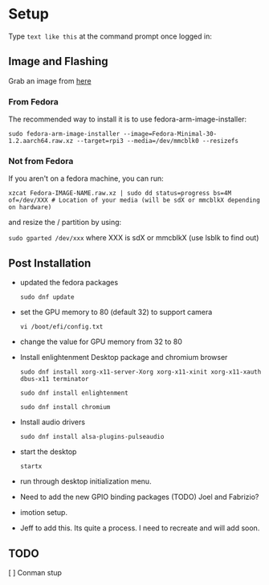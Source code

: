 # Setup

Type `text like this` at the command prompt once logged in:

## Image and Flashing

Grab an image from [here](https://fedoraproject.org/wiki/Architectures/ARM/Raspberry_Pi?rd=Raspberry_Pi#ARMv7_supported_images)

### From Fedora
The recommended way to install it is to use fedora-arm-image-installer:

`sudo fedora-arm-image-installer --image=Fedora-Minimal-30-1.2.aarch64.raw.xz --target=rpi3 --media=/dev/mmcblk0 --resizefs`

### Not from Fedora
If you aren't on a fedora machine, you can run:

`xzcat Fedora-IMAGE-NAME.raw.xz | sudo dd status=progress bs=4M of=/dev/XXX # Location of your media (will be sdX or mmcblkX depending on hardware)`

and resize the / partition by using:

`sudo gparted /dev/xxx` where XXX is sdX or mmcblkX (use lsblk to find out)

## Post Installation

- updated the fedora packages

	`sudo dnf update`

- set the GPU memory to 80 (default 32) to support camera

	`vi /boot/efi/config.txt `

- change the value for GPU memory from 32 to 80

- Install enlightenment Desktop package and chromium browser

	`sudo dnf install xorg-x11-server-Xorg xorg-x11-xinit xorg-x11-xauth dbus-x11 terminator`

	`sudo dnf install enlightenment`

	`sudo dnf install chromium`

- Install audio drivers

	`sudo dnf install alsa-plugins-pulseaudio`

- start the desktop

	`startx`

- run through desktop initialization menu.

- Need to add the new GPIO binding packages
(TODO) Joel and Fabrizio?

- imotion setup.  
- Jeff to add this.  Its quite a process.  I need to recreate and will add soon.

## TODO

[ ] Conman stup

